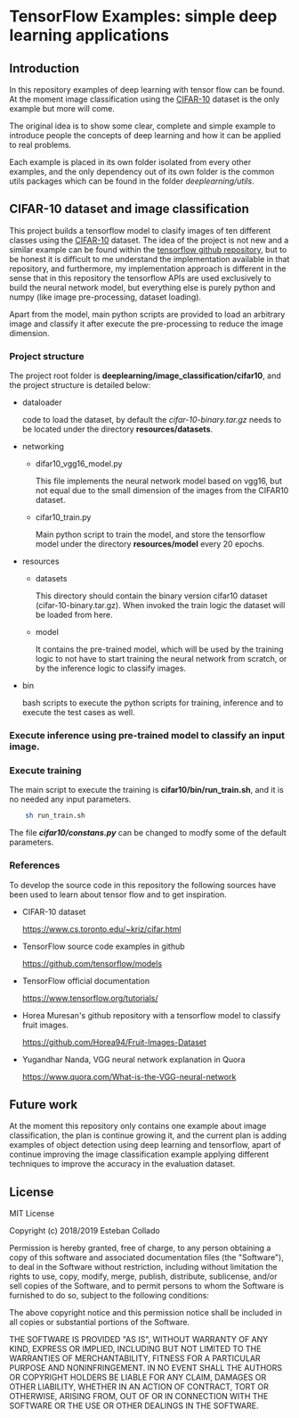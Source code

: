 # TensorFlow Examples: simple deep learning applications

## Introduction

In this repository examples of deep learning with tensor flow can be found. At the moment image classification using the 
[CIFAR-10](https://www.cs.toronto.edu/~kriz/cifar.html)  dataset is the only example but more will come.

The original idea is to show some clear, complete and simple example to introduce people the concepts of deep learning
and how it can be applied to real problems.

Each example is placed in its own folder isolated from every other examples, and the only dependency out of its own
folder is the common utils packages which can be found in the folder *deeplearning/utils*.


## CIFAR-10 dataset and image classification

This project builds a tensorflow model to clasify images of ten different classes using the
[CIFAR-10](https://www.cs.toronto.edu/~kriz/cifar.html) dataset. The idea of the project is not new and a similar example
can be found within the [tensorflow github repository](https://github.com/tensorflow/models), but to be honest
it is difficult to me understand the implementation available in that repository, and furthermore, my implementation
approach is different in the sense that in this repository the tensorflow APIs are used exclusively to build the 
neural network model, but everything else is purely python and numpy (like image pre-processing, dataset loading).

Apart from the model, main python scripts are provided to load an arbitrary image and classify it after execute the 
pre-processing to reduce the image dimension.  


### Project structure

The project root folder is **deeplearning/image_classification/cifar10**, and the project structure is detailed below:

- dataloader
    
    code to load the dataset, by default the *cifar-10-binary.tar.gz* needs to be located under the directory
    **resources/datasets**.
    
- networking
    - difar10_vgg16_model.py
    
        This file implements the neural network model based on vgg16, but not equal due to the small dimension of the
        images from the CIFAR10 dataset.
        
    - cifar10_train.py
    
        Main python script to train the model, and store the tensorflow model under the directory **resources/model**
        every 20 epochs.
    
- resources
    - datasets
    
        This directory should contain the binary version cifar10 dataset (cifar-10-binary.tar.gz). When invoked the
        train logic the dataset will be loaded from here. 
        
    - model
    
        It contains the pre-trained model, which will be used by the training logic to not have to start training
        the neural network from scratch, or by the inference logic to classify images.
     
- bin

    bash scripts to execute the python scripts for training, inference and to execute the test cases as well.

### Execute inference using pre-trained model to classify an input image.


### Execute training
 
 The main script to execute the training is **cifar10/bin/run_train.sh**, and it is no needed any input parameters.
 
```bash
    sh run_train.sh
```
 
 The file ***cifar10/constans.py*** can be changed to modfy some of the default parameters.
 
### References

To develop the source code in this repository the following sources have been used to learn about tensor flow and to
get inspiration.

- CIFAR-10 dataset

    https://www.cs.toronto.edu/~kriz/cifar.html
    
- TensorFlow source code examples in github 
    
    https://github.com/tensorflow/models
    
- TensorFlow official documentation
    
    https://www.tensorflow.org/tutorials/
    
- Horea Muresan's github repository with a tensorflow model to classify fruit images.
    
    https://github.com/Horea94/Fruit-Images-Dataset
    
- Yugandhar Nanda, VGG neural network explanation in Quora

    https://www.quora.com/What-is-the-VGG-neural-network

## Future work

At the moment this repository only contains one example about image classification, the plan is continue growing it, and
the current plan is adding examples of object detection using deep learning and tensorflow, apart of continue
improving the image classification example applying different techniques to improve the accuracy in the evaluation 
dataset.

## License

MIT License

Copyright (c) 2018/2019 Esteban Collado

Permission is hereby granted, free of charge, to any person obtaining a copy
of this software and associated documentation files (the "Software"), to deal
in the Software without restriction, including without limitation the rights
to use, copy, modify, merge, publish, distribute, sublicense, and/or sell
copies of the Software, and to permit persons to whom the Software is
furnished to do so, subject to the following conditions:

The above copyright notice and this permission notice shall be included in all
copies or substantial portions of the Software.

THE SOFTWARE IS PROVIDED "AS IS", WITHOUT WARRANTY OF ANY KIND, EXPRESS OR
IMPLIED, INCLUDING BUT NOT LIMITED TO THE WARRANTIES OF MERCHANTABILITY,
FITNESS FOR A PARTICULAR PURPOSE AND NONINFRINGEMENT. IN NO EVENT SHALL THE
AUTHORS OR COPYRIGHT HOLDERS BE LIABLE FOR ANY CLAIM, DAMAGES OR OTHER
LIABILITY, WHETHER IN AN ACTION OF CONTRACT, TORT OR OTHERWISE, ARISING FROM,
OUT OF OR IN CONNECTION WITH THE SOFTWARE OR THE USE OR OTHER DEALINGS IN THE
SOFTWARE.
